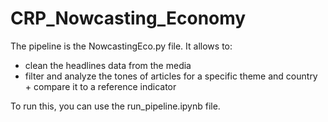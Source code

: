 # CRP_Nowcasting_Economy

The pipeline is the NowcastingEco.py file. It allows to:
- clean the headlines data from the media
- filter and analyze the tones of articles for a specific theme and country + compare it to a reference indicator

To run this, you can use the run_pipeline.ipynb file.

